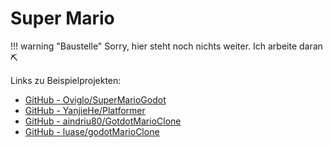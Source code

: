 # Super Mario

!!! warning "Baustelle"
    Sorry, hier steht noch nichts weiter. Ich arbeite daran ⛏

Links zu Beispielprojekten:

- [GitHub - Oviglo/SuperMarioGodot](https://github.com/Oviglo/SuperMarioGodot)
- [GitHub - YanjieHe/Platformer](https://github.com/YanjieHe/Platformer)
- [GitHub - aindriu80/GotdotMarioClone](https://github.com/aindriu80/GotdotMarioClone)
- [GitHub - luase/godotMarioClone](https://github.com/luase/godotMarioClone)